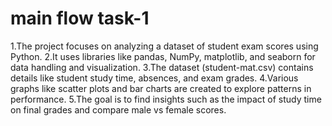 # main flow task-1

1.The project focuses on analyzing a dataset of student exam scores using Python.
2.It uses libraries like pandas, NumPy, matplotlib, and seaborn for data handling and visualization.
3.The dataset (student-mat.csv) contains details like student study time, absences, and exam grades.
4.Various graphs like scatter plots and bar charts are created to explore patterns in performance.
5.The goal is to find insights such as the impact of study time on final grades and compare male vs female scores.
